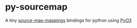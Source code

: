 # py-sourcemap
A tiny [source-map-mappings](https://github.com/fitzgen/source-map-mappings) bindings for python using [PyO3](https://github.com/PyO3/pyo3)
